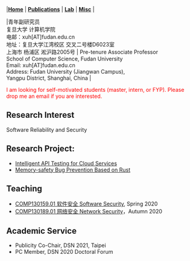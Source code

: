 |[<b>Home</b>](https://hxuhack.github.io/) | [<b>Publications</b>](publication/list) | [<b>Lab</b>](lab/page) | [<b>Misc</b>](misc/list) |


|青年副研究员 <br> 复旦大学 计算机学院 <br> 电邮：xuh[AT]fudan.edu.cn  <br> 地址：复旦大学江湾校区 交叉二号楼D6023室 <br> 上海市 杨浦区 淞沪路2005号  | Pre-tenure Associate Professor <br>School of Computer Science, Fudan University	<br>Email: xuh[AT]fudan.edu.cn	<br>Address: Fudan University (Jiangwan Campus), <br> Yangpu District, Shanghai, China	|

<span style="color: red"> I am looking for self-motivated students (master, intern, or FYP). Please drop me an email if you are interested. </span>

## Research Interest
Software Reliability and Security
## Research Project:
- [Intelligent API Testing for Cloud Services](lab/page)
- [Memory-safety Bug Prevention Based on Rust](lab/page)


##  Teaching

- [COMP130159.01 软件安全 Software Security](lecture/softwaresec), Spring 2020
- [COMP130189.01 网络安全 Network Security](lecture/networksec)，Autumn 2020


##  Academic Service

- Publicity Co-Chair, DSN 2021, Taipei
- PC Member, DSN 2020 Doctoral Forum
